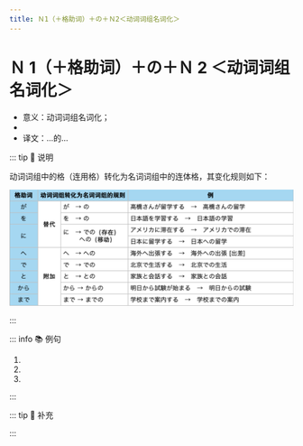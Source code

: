 ```yaml
---
title: Ｎ1（＋格助词）＋の＋Ｎ2＜动词词组名词化＞
---
```

            
# Ｎ 1（＋格助词）＋の＋Ｎ 2 ＜动词词组名词化＞

* 意义：动词词组名词化；
* <grammer-content sentence="接续：Ｎ1（＋格助词）＋の＋**动作性意义的名词**Ｎ2；" />
* 译文：...的...

::: tip :bookmark: 说明

动词词组中的格（连用格）转化为名词词组中的连体格，其变化规则如下：

![1-9-4](../../../public/imgs/1-9-4.png)

:::

::: info :books: 例句

1. <grammer-content id='1-9-4-0' sentence="**[三保/みほ]さんとの[相互学習/そうごがくしゅう]**はとてもよかったです。" trans="跟三保的相互学习真的太好了。" />
2. <grammer-content id='1-9-4-1' sentence="**[日本語/にほんご]への[翻訳/ほんやく]**は[難/むずか]しいです。" trans="翻译成日语很难。" />
3. <grammer-content id='1-9-4-2' sentence="**[海外/かいがい]からの[観光客/かんこきゃく]**が[増/ふ]えている。" trans="来自境外的旅客在增加。" />

:::

::: tip :bookmark: 补充

<grammer-content sentence="如果词义中暗含“**买给他人，物品转移给接受方**”的对象义和移动义，也可以用**「～への + N」**来表达，例如「～へのお[土産/みやげ]」「～への[手紙/てがみ]」等。" />

<div class="bunpou-block">

  <grammer-content id='1-9-4-3' sentence="**[家族/かぞく]と[友達/ともだち]へのおみやげ**がほしいんです。" trans="我想要带给家人和朋友的礼物。" />

</div>

:::
